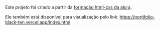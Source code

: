 Este projeto foi criado a partir da [formação html-css da alura](https://cursos.alura.com.br/formacao-html-css).

Ele também está disponível para visualização pelo link: https://portifolio-black-ten.vercel.app/index.html.